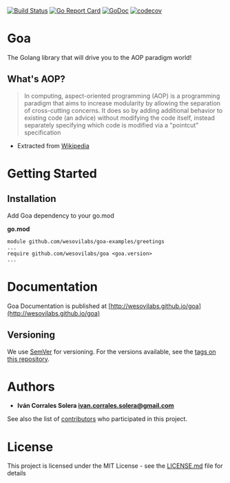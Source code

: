 [![Build Status](https://travis-ci.org/wesovilabs/goa.svg?branch=master)](https://travis-ci.org/wesovilabs/goa)
[![Go Report Card](https://goreportcard.com/badge/github.com/wesovilabs/goa)](https://goreportcard.com/report/github.com/wesovilabs/goa)
[![GoDoc](https://godoc.org/github.com/wesovilabs/goa?status.svg)](https://godoc.org/github.com/wesovilabs/goa)
[![codecov](https://codecov.io/gh/wesovilabs/goa/branch/master/graph/badge.svg)](https://codecov.io/gh/wesovilabs/goa)


# Goa

The Golang library that will drive you to the AOP paradigm world!


## What's AOP?

> In computing, aspect-oriented programming (AOP) is a programming paradigm that aims to increase modularity by allowing the separation of cross-cutting concerns. It does so by adding additional behavior to existing code (an advice) without modifying the code itself, instead separately specifying which code is modified via a "pointcut" specification

* Extracted  from [Wikipedia](https://en.wikipedia.org/wiki/Aspect-oriented_programming) 

# Getting Started

## Installation

Add Goa dependency to your go.mod

**go.mod**
```text
module github.com/wesovilabs/goa-examples/greetings
...
require github.com/wesovilabs/goa <goa.version>
...
```

# Documentation

Goa Documentation is published at [http://wesovilabs.github.io/goa](http://wesovilabs.github.io/goa)

## Versioning
    
We use [SemVer](http://semver.org/) for versioning. For the versions available, see the [tags on this repository](https://github.com/wesovilabs/goa/tags).

# Authors

- **Iván Corrales Solera <ivan.corrales.solera@gmail.com>** 

See also the list of [contributors](https://github.com/wesovilabs/goa/contributors) who participated in this project.


# License

This project is licensed under the MIT License - see the [LICENSE.md](LICENSE.md) file for details

